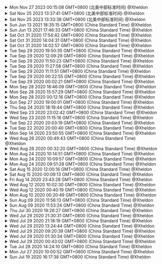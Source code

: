 
<details>
<summary>
Mon Nov 27 2023 00:15:08 GMT+0800 (北美中部标准时间) @Xheldon

</summary>

website:
 M templates/head.html

</details>

<details>
<summary>
Sat Nov 25 2023 13:37:41 GMT+0800 (北美中部标准时间) @Xheldon

</summary>

website:
 M templates/head.html

</details>

<details>
<summary>
Sat Nov 25 2023 13:33:38 GMT+0800 (北美中部标准时间) @Xheldon

</summary>

website:
 M templates/head.html

</details>

<details>
<summary>
Sun Jun 13 2021 18:35:15 GMT+0800 (China Standard Time) @Xheldon

</summary>

view:
 M src/decoration.js

website:
 M markdown/ref_intro.md
?? package-lock.json

</details>

<details>
<summary>
Sun Jun 13 2021 17:46:33 GMT+0800 (China Standard Time) @Xheldon

</summary>

model:
M  CHANGELOG.md
M  package.json
M  rollup.config.js
M  src/content.js
M  src/fragment.js
M  src/from_dom.js
M  src/node.js
M  src/schema.js
M  src/to_dom.js
M  test/test-dom.js

state:
M  CHANGELOG.md
M  package.json
M  rollup.config.js
M  src/state.js

view:
M  CHANGELOG.md
M  package.json
M  rollup.config.js
M  src/README.md
M  src/browser.js
M  src/capturekeys.js
M  src/clipboard.js
M  src/decoration.js
M  src/dom.js
M  src/domchange.js
M  src/domcoords.js
M  src/domobserver.js
M  src/index.js
M  src/input.js
M  src/selection.js
M  src/viewdesc.js
M  test/test-clipboard.js
M  test/test-decoration.js
M  test/test-draw-decoration.js
M  test/test-nodeview.js
M  test/test-selection.js
M  test/test-view.js

website:
?? package-lock.json

</details>

<details>
<summary>
Sat Oct 31 2020 17:54:42 GMT+0800 (China Standard Time) @Xheldon

</summary>

model:
 M src/README.md
 M src/node.js
 M src/schema.js

transform:
 M src/README.md

website:
 M pages/docs/guide/index.html
 M pages/docs/index.html

</details>

<details>
<summary>
Sat Oct 31 2020 14:04:31 GMT+0800 (China Standard Time) @Xheldon

</summary>

website:
?? pages/google8f97e5a62aff0f4c.html

</details>

<details>
<summary>
Sat Oct 31 2020 14:02:57 GMT+0800 (China Standard Time) @Xheldon

</summary>

website:
?? pages/google8f97e5a62aff0f4c.html

</details>

<details>
<summary>
Tue Sep 29 2020 19:50:35 GMT+0800 (China Standard Time) @Xheldon

</summary>

keymap:
## master...origin/master [ahead 1]

inputrules:
## master...origin/master [ahead 2]

history:
## master...origin/master [ahead 1]

collab:
## master...origin/master [ahead 1]

gapcursor:
## master...origin/master [ahead 1]

schema-basic:
## master...origin/master [ahead 1]

schema-list:
## master...origin/master [ahead 1]

website:
 M markdown/guide/doc.md
 M markdown/guide/intro.md
 M markdown/guide/schema.md
 M markdown/guide/transform.md
 M markdown/ref_intro.md
 M pages/docs/guide/index.html
 M src/build/templates.js

</details>

<details>
<summary>
Tue Sep 29 2020 12:09:29 GMT+0800 (China Standard Time) @Xheldon

</summary>

keymap:
## master...origin/master [ahead 1]

inputrules:
## master...origin/master [ahead 2]

history:
## master...origin/master [ahead 1]

collab:
## master...origin/master [ahead 1]

gapcursor:
## master...origin/master [ahead 1]

schema-basic:
## master...origin/master [ahead 1]

schema-list:
 M src/README.md
 M src/schema-list.js

</details>

<details>
<summary>
Tue Sep 29 2020 11:50:23 GMT+0800 (China Standard Time) @Xheldon

</summary>

keymap:
## master...origin/master [ahead 1]

inputrules:
## master...origin/master [ahead 2]

history:
## master...origin/master [ahead 1]

collab:
## master...origin/master [ahead 1]

gapcursor:
## master...origin/master [ahead 1]

schema-basic:
 M src/README.md
 M src/schema-basic.js

</details>

<details>
<summary>
Tue Sep 29 2020 11:27:58 GMT+0800 (China Standard Time) @Xheldon

</summary>

keymap:
## master...origin/master [ahead 1]

inputrules:
## master...origin/master [ahead 2]

history:
## master...origin/master [ahead 1]

collab:
## master...origin/master [ahead 1]

gapcursor:
 M src/README.md
 M src/gapcursor.js
 M src/index.js

</details>

<details>
<summary>
Tue Sep 29 2020 11:11:51 GMT+0800 (China Standard Time) @Xheldon

</summary>

keymap:
## master...origin/master [ahead 1]

inputrules:
## master...origin/master [ahead 1]
 M src/rulebuilders.js
 M src/rules.js

history:
## master...origin/master [ahead 1]

collab:
## master...origin/master [ahead 1]

</details>

<details>
<summary>
Tue Sep 29 2020 00:22:55 GMT+0800 (China Standard Time) @Xheldon

</summary>

keymap:
## master...origin/master [ahead 1]

inputrules:
 M src/README.md
 M src/inputrules.js

history:
## master...origin/master [ahead 1]

collab:
## master...origin/master [ahead 1]

</details>

<details>
<summary>
Tue Sep 29 2020 00:02:21 GMT+0800 (China Standard Time) @Xheldon

</summary>

keymap:
 M src/README.md
 M src/keymap.js

history:
## master...origin/master [ahead 1]

collab:
## master...origin/master [ahead 1]

</details>

<details>
<summary>
Mon Sep 28 2020 18:46:09 GMT+0800 (China Standard Time) @Xheldon

</summary>

history:
## master...origin/master [ahead 1]

collab:
 M src/README.md
 M src/collab.js

</details>

<details>
<summary>
Mon Sep 28 2020 15:57:29 GMT+0800 (China Standard Time) @Xheldon

</summary>

history:
 M src/README.md
 M src/history.js

</details>

<details>
<summary>
Mon Sep 28 2020 00:12:16 GMT+0800 (China Standard Time) @Xheldon

</summary>

transform:
## master...origin/master [ahead 1]

view:
## master...origin/master [ahead 1]

commands:
 M src/README.md
 M src/commands.js

website:
 M public/css/site.css
 M src/build/ref.js

</details>

<details>
<summary>
Sun Sep 27 2020 19:00:01 GMT+0800 (China Standard Time) @Xheldon

</summary>

transform:
 M src/README.md
 M src/map.js
 M src/mark.js
 M src/mark_step.js
 M src/replace.js
 M src/replace_step.js
 M src/step.js
 M src/structure.js
 M src/transform.js

view:
 M src/index.js

</details>

<details>
<summary>
Thu Sep 24 2020 18:19:44 GMT+0800 (China Standard Time) @Xheldon

</summary>

model:
 M src/from_dom.js
 M src/to_dom.js

</details>

<details>
<summary>
Wed Sep 23 2020 23:02:42 GMT+0800 (China Standard Time) @Xheldon

</summary>

model:
## master...origin/master [ahead 1]
 M src/content.js
 M src/from_dom.js

</details>

<details>
<summary>
Wed Sep 23 2020 11:15:16 GMT+0800 (China Standard Time) @Xheldon

</summary>

model:
 M src/schema.js

</details>

<details>
<summary>
Tue Sep 22 2020 20:03:19 GMT+0800 (China Standard Time) @Xheldon

</summary>

model:
 M src/schema.js

</details>

<details>
<summary>
Tue Sep 22 2020 20:00:40 GMT+0800 (China Standard Time) @Xheldon

</summary>

model:
 M src/schema.js

</details>

<details>
<summary>
Mon Sep 14 2020 23:50:55 GMT+0800 (China Standard Time) @Xheldon

</summary>

model:
 M src/schema.js

</details>

<details>
<summary>
Wed Aug 26 2020 00:49:43 GMT+0800 (China Standard Time) @Xheldon

</summary>

website:
 M pages/examples/schema/index.md

</details>

<details>
<summary>
Wed Aug 26 2020 00:32:20 GMT+0800 (China Standard Time) @Xheldon

</summary>

website:
 M src/build/ref.js

</details>

<details>
<summary>
Mon Aug 24 2020 10:14:51 GMT+0800 (China Standard Time) @Xheldon

</summary>

website:
 M package.json

</details>

<details>
<summary>
Mon Aug 24 2020 10:09:57 GMT+0800 (China Standard Time) @Xheldon

</summary>

website:
M  bin/build-example.js
M  bin/build-library.js
M  pages/index.html
M  public/css/site.css
A  public/logos/atypon.svg

</details>

<details>
<summary>
Mon Aug 24 2020 09:51:28 GMT+0800 (China Standard Time) @Xheldon

</summary>

website:
 M example/upload/index.html
 M example/upload/index.js
 M pages/examples/upload/index.md

</details>

<details>
<summary>
Sat Aug 15 2020 12:00:16 GMT+0800 (China Standard Time) @Xheldon

</summary>

website:
 M bin/build-example.js
 M package.json

</details>

<details>
<summary>
Sat Aug 15 2020 00:09:13 GMT+0800 (China Standard Time) @Xheldon

</summary>

website:
 M example/tooltip/index.html
 M example/tooltip/index.js
 M pages/examples/tooltip/index.md

</details>

<details>
<summary>
Fri Aug 14 2020 23:43:28 GMT+0800 (China Standard Time) @Xheldon

</summary>

menu:
 M src/menu.js

website:
 M example/basic/index.js
 M example/dino/index.js
 M example/markdown/index.html
 M pages/examples/dino/index.md
 M pages/examples/markdown/index.md

</details>

<details>
<summary>
Wed Aug 12 2020 10:02:30 GMT+0800 (China Standard Time) @Xheldon

</summary>

view:
 M src/README.md
 M src/decoration.js

website:
 M example/basic/index.html
 M example/dino/index.html
 M pages/examples/basic/index.md
 M pages/examples/dino/index.md
 M src/build/buildfile.js

</details>

<details>
<summary>
Wed Aug 12 2020 00:40:19 GMT+0800 (China Standard Time) @Xheldon

</summary>
</summary>

state:
 M src/plugin.js
 M src/selection.js

website:
 M public/css/site.css

</details>

<details>
<summary>
Mon Aug 10 2020 00:20:49 GMT+0800 (China Standard Time) @Xheldon

</summary>

website:
 M pages/index.html

</details>

<details>
<summary>
Sun Aug 09 2020 11:56:13 GMT+0800 (China Standard Time) @Xheldon

</summary>

website:
 M pages/docs/ref/index.html

</details>

<details>
<summary>
Sun Aug 09 2020 11:53:24 GMT+0800 (China Standard Time) @Xheldon

</summary>

state:
 M src/selection.js

website:
 M pages/docs/ref/index.html
 M pages/index.html
 M public/css/site.css
 M src/build/ref.js
 M templates/head.html

</details>

<details>
<summary>
Thu Jul 30 2020 19:26:27 GMT+0800 (China Standard Time) @Xheldon

</summary>

state:
 M src/plugin.js
 M src/state.js

website:
 M public/css/site.css

</details>

<details>
<summary>
Wed Jul 29 2020 21:30:31 GMT+0800 (China Standard Time) @Xheldon

</summary>

website:
 M public/css/site.css
 M templates/foot.html

</details>

<details>
<summary>
Wed Jul 29 2020 21:18:19 GMT+0800 (China Standard Time) @Xheldon

</summary>

website:
 M public/css/site.css

</details>

<details>
<summary>
Wed Jul 29 2020 13:24:44 GMT+0800 (China Standard Time) @Xheldon

</summary>

website:
 M public/css/site.css
 M templates/head.html

</details>

<details>
<summary>
Wed Jul 29 2020 09:20:39 GMT+0800 (China Standard Time) @Xheldon

</summary>

state:
 M src/README.md
 M src/state.js

website:
 M markdown/ref_intro.md
 M src/build/ref.js

</details>

<details>
<summary>
Wed Jul 29 2020 01:30:34 GMT+0800 (China Standard Time) @Xheldon

</summary>

website:
 M pages/docs/index.html
 M src/build/templates.js
 M templates/head.html

</details>

<details>
<summary>
Wed Jul 29 2020 00:43:02 GMT+0800 (China Standard Time) @Xheldon

</summary>

website:
 M pages/examples/index.html
 M pages/index.html
 M templates/foot.html

</details>

<details>
<summary>
Tue Jul 28 2020 14:24:10 GMT+0800 (China Standard Time) @Xheldon

</summary>

website:
 M pages/index.html
 M src/build/templates.js

</details>

<details>
<summary>
Mon Jul 27 2020 10:00:52 GMT+0800 (China Standard Time) @Xheldon

</summary>

view:
 M src/index.js

website:
 M package.json
 M public/css/site.css
 M src/build/ref.js
 M src/devserver.js

</details>

<details>
<summary>
Sun Jul 19 2020 16:17:38 GMT+0800 (China Standard Time) @Xheldon

</summary>

website:
 M markdown/ref_intro.md
 M pages/docs/ref/index.html
 M pages/index.html
 M templates/head.html

</details>
